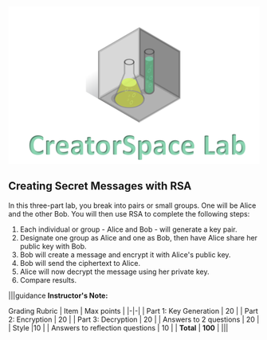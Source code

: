 <figure class="snippetimg" style="margin: 0 auto;width:100%">
  <img src=".guides/img/LabIntro.PNG">


## Creating Secret Messages with RSA
In this three-part lab, you break into pairs or small groups. One will be Alice and the other Bob. You will then use RSA to complete the following steps:

1. Each individual or group - Alice and Bob - will generate a key pair.
1. Designate one group as Alice and one as Bob, then have Alice share her public key with Bob.
1. Bob will create a message and encrypt it with Alice's public key.
1. Bob will send the ciphertext to Alice.
1. Alice will now decrypt the message using her private key.
1. Compare results.

|||guidance
**Instructor's Note:**

Grading Rubric
| Item | Max points |
|-|-|
| Part 1: Key Generation |	20 |
| Part 2: Encryption |	20 |
| Part 3: Decryption |	20 |
| Answers to 2 questions	| 20 |
| Style	|10 |
| Answers to reflection questions	| 10 |
| **Total** | **100** |
|||
